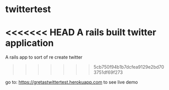 # twittertest
<<<<<<< HEAD
 A rails built twitter application
=======
A rails app to sort of re create twitter
>>>>>>> 5cb750f94b1b7dcfea9129e2bd703751df69f273

go to: https://gretastwittertest.herokuapp.com to see live demo

